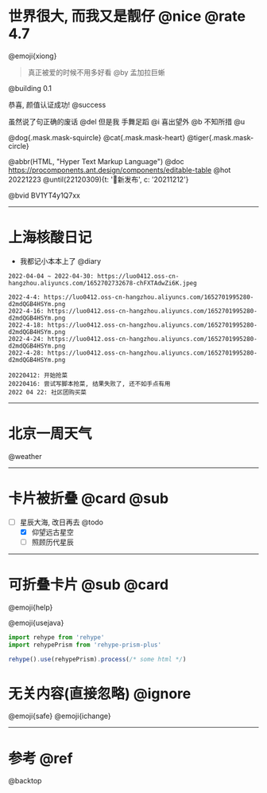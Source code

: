 # 世界很大, 而我又是靓仔 @nice @rate 4.7

@emoji{xiong} 

> 真正被爱的时候不用多好看 @by 孟加拉巨蜥

@building 0.1

恭喜, 颜值认证成功! @success

虽然说了句正确的废话  @del 但是我 手舞足蹈 @i 喜出望外 @b 不知所措 @u

@dog{.mask.mask-squircle} 
@cat{.mask.mask-heart}
@tiger{.mask.mask-circle} 

@abbr(HTML, "Hyper Text Markup Language") 
@doc https://procomponents.ant.design/components/editable-table  @hot 20221223 
@until(22120309){t: '📣新发布', c: '20211212'}

@bvid BV1YT4y1Q7xx


---

# 上海核酸日记

- 我都记小本本上了 @diary 

```
2022-04-04 ~ 2022-04-30: https://luo0412.oss-cn-hangzhou.aliyuncs.com/1652702732678-chFXTAdwZi6K.jpeg

2022-4-4: https://luo0412.oss-cn-hangzhou.aliyuncs.com/1652701995280-d2mdQGB4HSYm.png
2022-4-16: https://luo0412.oss-cn-hangzhou.aliyuncs.com/1652701995280-d2mdQGB4HSYm.png
2022-4-18: https://luo0412.oss-cn-hangzhou.aliyuncs.com/1652701995280-d2mdQGB4HSYm.png
2022-4-24: https://luo0412.oss-cn-hangzhou.aliyuncs.com/1652701995280-d2mdQGB4HSYm.png
2022-4-28: https://luo0412.oss-cn-hangzhou.aliyuncs.com/1652701995280-d2mdQGB4HSYm.png

20220412: 开始抢菜
20220416: 尝试写脚本抢菜, 结果失败了, 还不如手点有用
2022 04 22: 社区团购买菜 
```


---

# 北京一周天气

@weather

---

# 卡片被折叠 @card @sub 

- [ ] 星辰大海, 改日再去 @todo
    - [x] 仰望远古星空
    - [ ] 照顾历代星辰

---

# 可折叠卡片 @sub @card 

@emoji{help} 

@emoji{usejava}

```js
import rehype from 'rehype'
import rehypePrism from 'rehype-prism-plus'

rehype().use(rehypePrism).process(/* some html */)
```


# 无关内容(直接忽略)  @ignore

@emoji{safe} 
@emoji{ichange} 

---

# 参考 @ref

@backtop
